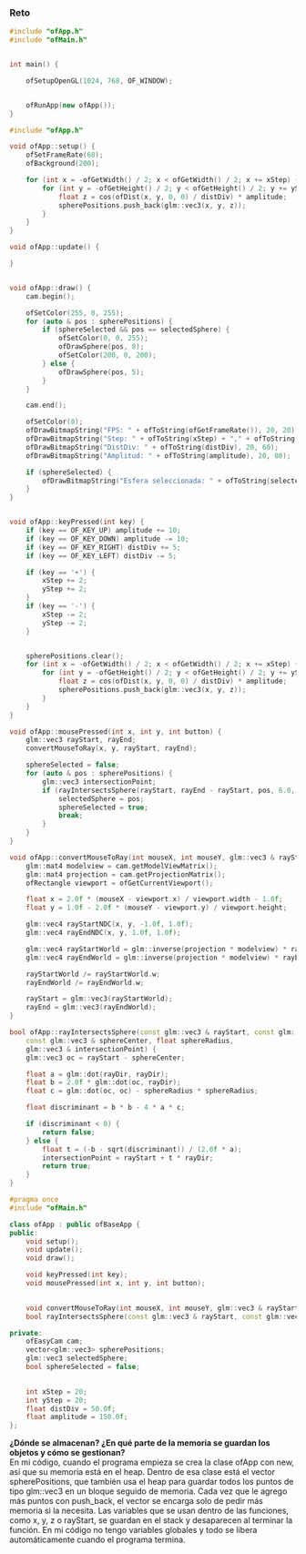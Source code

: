 ### Reto 

```cpp
#include "ofApp.h"
#include "ofMain.h"


int main() {

	ofSetupOpenGL(1024, 768, OF_WINDOW); 


	ofRunApp(new ofApp());
}
```
```cpp
#include "ofApp.h"

void ofApp::setup() {
	ofSetFrameRate(60);
	ofBackground(200);

	for (int x = -ofGetWidth() / 2; x < ofGetWidth() / 2; x += xStep) {
		for (int y = -ofGetHeight() / 2; y < ofGetHeight() / 2; y += yStep) {
			float z = cos(ofDist(x, y, 0, 0) / distDiv) * amplitude;
			spherePositions.push_back(glm::vec3(x, y, z));
		}
	}
}

void ofApp::update() {

}


void ofApp::draw() {
	cam.begin();

	ofSetColor(255, 0, 255);
	for (auto & pos : spherePositions) {
		if (sphereSelected && pos == selectedSphere) {
			ofSetColor(0, 0, 255); 
			ofDrawSphere(pos, 8);
			ofSetColor(200, 0, 200);
		} else {
			ofDrawSphere(pos, 5);
		}
	}

	cam.end();

	ofSetColor(0);
	ofDrawBitmapString("FPS: " + ofToString(ofGetFrameRate()), 20, 20);
	ofDrawBitmapString("Step: " + ofToString(xStep) + "," + ofToString(yStep), 20, 40);
	ofDrawBitmapString("DistDiv: " + ofToString(distDiv), 20, 60);
	ofDrawBitmapString("Amplitud: " + ofToString(amplitude), 20, 80);

	if (sphereSelected) {
		ofDrawBitmapString("Esfera seleccionada: " + ofToString(selectedSphere), 20, 100);
	}
}


void ofApp::keyPressed(int key) {
	if (key == OF_KEY_UP) amplitude += 10;
	if (key == OF_KEY_DOWN) amplitude -= 10;
	if (key == OF_KEY_RIGHT) distDiv += 5;
	if (key == OF_KEY_LEFT) distDiv -= 5;

	if (key == '+') {
		xStep += 2;
		yStep += 2;
	}
	if (key == '-') {
		xStep -= 2;
		yStep -= 2;
	}


	spherePositions.clear();
	for (int x = -ofGetWidth() / 2; x < ofGetWidth() / 2; x += xStep) {
		for (int y = -ofGetHeight() / 2; y < ofGetHeight() / 2; y += yStep) {
			float z = cos(ofDist(x, y, 0, 0) / distDiv) * amplitude;
			spherePositions.push_back(glm::vec3(x, y, z));
		}
	}
}

void ofApp::mousePressed(int x, int y, int button) {
	glm::vec3 rayStart, rayEnd;
	convertMouseToRay(x, y, rayStart, rayEnd);

	sphereSelected = false;
	for (auto & pos : spherePositions) {
		glm::vec3 intersectionPoint;
		if (rayIntersectsSphere(rayStart, rayEnd - rayStart, pos, 6.0, intersectionPoint)) {
			selectedSphere = pos;
			sphereSelected = true;
			break;
		}
	}
}

void ofApp::convertMouseToRay(int mouseX, int mouseY, glm::vec3 & rayStart, glm::vec3 & rayEnd) {
	glm::mat4 modelview = cam.getModelViewMatrix();
	glm::mat4 projection = cam.getProjectionMatrix();
	ofRectangle viewport = ofGetCurrentViewport();

	float x = 2.0f * (mouseX - viewport.x) / viewport.width - 1.0f;
	float y = 1.0f - 2.0f * (mouseY - viewport.y) / viewport.height;

	glm::vec4 rayStartNDC(x, y, -1.0f, 1.0f);
	glm::vec4 rayEndNDC(x, y, 1.0f, 1.0f);

	glm::vec4 rayStartWorld = glm::inverse(projection * modelview) * rayStartNDC;
	glm::vec4 rayEndWorld = glm::inverse(projection * modelview) * rayEndNDC;

	rayStartWorld /= rayStartWorld.w;
	rayEndWorld /= rayEndWorld.w;

	rayStart = glm::vec3(rayStartWorld);
	rayEnd = glm::vec3(rayEndWorld);
}

bool ofApp::rayIntersectsSphere(const glm::vec3 & rayStart, const glm::vec3 & rayDir,
	const glm::vec3 & sphereCenter, float sphereRadius,
	glm::vec3 & intersectionPoint) {
	glm::vec3 oc = rayStart - sphereCenter;

	float a = glm::dot(rayDir, rayDir);
	float b = 2.0f * glm::dot(oc, rayDir);
	float c = glm::dot(oc, oc) - sphereRadius * sphereRadius;

	float discriminant = b * b - 4 * a * c;

	if (discriminant < 0) {
		return false;
	} else {
		float t = (-b - sqrt(discriminant)) / (2.0f * a);
		intersectionPoint = rayStart + t * rayDir;
		return true;
	}
}
```
```cpp
#pragma once
#include "ofMain.h"

class ofApp : public ofBaseApp {
public:
	void setup();
	void update();
	void draw();

	void keyPressed(int key);
	void mousePressed(int x, int y, int button);

	
	void convertMouseToRay(int mouseX, int mouseY, glm::vec3 & rayStart, glm::vec3 & rayEnd);
	bool rayIntersectsSphere(const glm::vec3 & rayStart, const glm::vec3 & rayDir, const glm::vec3 & sphereCenter, float sphereRadius, glm::vec3 & intersectionPoint);

private:
	ofEasyCam cam; 
	vector<glm::vec3> spherePositions; 
	glm::vec3 selectedSphere;
	bool sphereSelected = false;

	
	int xStep = 20;
	int yStep = 20;
	float distDiv = 50.0f;
	float amplitude = 150.0f;
};
```
**¿Dónde se almacenan? ¿En qué parte de la memoria se guardan los objetos y cómo se gestionan?**  
En mi código, cuando el programa empieza se crea la clase ofApp con new, así que su memoria está en el heap. Dentro de esa clase está el vector spherePositions, que también usa el heap para guardar todos los puntos de tipo glm::vec3 en un bloque seguido de memoria. Cada vez que le agrego más puntos con push_back, el vector se encarga solo de pedir más memoria si la necesita. Las variables que se usan dentro de las funciones, como x, y, z o rayStart, se guardan en el stack y desaparecen al terminar la función. En mi código no tengo variables globales y todo se libera automáticamente cuando el programa termina.
